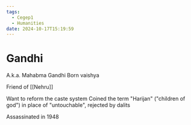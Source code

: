```yaml
---
tags:
  - Cegep1
  - Humanities
date: 2024-10-17T15:19:59
---
```


# Gandhi

A.k.a. Mahabma Gandhi
Born vaishya

Friend of [[Nehru]]

Want to reform the caste system
Coined the term "Harijan" ("children of god") in place of "untouchable", rejected by dalits

Assassinated in 1948